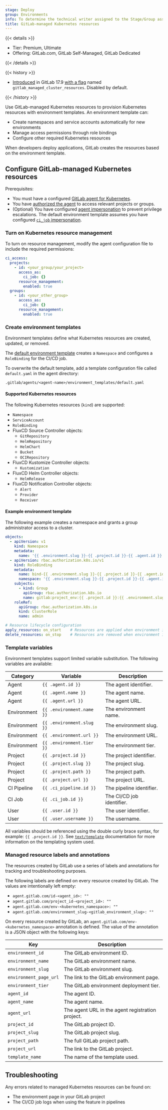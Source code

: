 ```yaml
---
stage: Deploy
group: Environments
info: To determine the technical writer assigned to the Stage/Group associated with this page, see https://about.gitlab.com/handbook/product/ux/technical-writing/#assignments
title: GitLab-managed Kubernetes resources
---
```


{{< details >}}

- Tier: Premium, Ultimate
- Offering: GitLab.com, GitLab Self-Managed, GitLab Dedicated

{{< /details >}}

{{< history >}}

- [Introduced](https://gitlab.com/groups/gitlab-org/-/epics/16130) in GitLab 17.9 [with a flag](../../../administration/feature_flags.md) named `gitlab_managed_cluster_resources`. Disabled by default.

{{< /history >}}

Use GitLab-managed Kubernetes resources to provision Kubernetes resources with environment templates. An environment template can:

- Create namespaces and service accounts automatically for new environments
- Manage access permissions through role bindings
- Configure other required Kubernetes resources

When developers deploy applications, GitLab creates the resources based on the environment template.

## Configure GitLab-managed Kubernetes resources

Prerequisites:

- You must have a configured [GitLab agent for Kubernetes](install/_index.md).
- You have [authorized the agent](ci_cd_workflow.md#authorize-the-agent) to access relevant projects or groups.
- (Optional) You have configured [agent impersonation](ci_cd_workflow.md#restrict-project-and-group-access-by-using-impersonation) to prevent privilege escalations. The default environment template assumes you have configured [`ci_job` impersonation](ci_cd_workflow.md#impersonate-the-cicd-job-that-accesses-the-cluster).

### Turn on Kubernetes resource management

To turn on resource management, modify the agent configuration file to include the required permissions:

```yaml
ci_access:
  projects:
    - id: <your_group/your_project>
      access_as:
        ci_job: {}
      resource_management:
        enabled: true
  groups:
    - id: <your_other_group>
      access_as:
        ci_job: {}
      resource_management:
        enabled: true
```

### Create environment templates

Environment templates define what Kubernetes resources are created, updated, or removed.

The [default environment template](https://gitlab.com/gitlab-org/cluster-integration/gitlab-agent/-/blob/master/internal/module/managed_resources/server/default_template.yaml) creates a `Namespace` and configures a `RoleBinding` for the CI/CD job.

To overwrite the default template, add a template configuration file called `default.yaml` in the agent directory:

```plaintext
.gitlab/agents/<agent-name>/environment_templates/default.yaml
```

#### Supported Kubernetes resources

The following Kubernetes resources (`kind`) are supported:

- `Namespace`
- `ServiceAccount`
- `RoleBinding`
- FluxCD Source Controller objects:
  - `GitRepository`
  - `HelmRepository`
  - `HelmChart`
  - `Bucket`
  - `OCIRepository`
- FluxCD Kustomize Controller objects:
  - `Kustomization`
- FluxCD Helm Controller objects:
  - `HelmRelease`
- FluxCD Notification Controller objects:
  - `Alert`
  - `Provider`
  - `Receiver`

#### Example environment template

The following example creates a namespace and grants a group administrator access to a cluster.

```yaml
objects:
  - apiVersion: v1
    kind: Namespace
    metadata:
      name: '{{ .environment.slug }}-{{ .project.id }}-{{ .agent.id }}'
  - apiVersion: rbac.authorization.k8s.io/v1
    kind: RoleBinding
    metadata:
      name: bind-{{ .environment.slug }}-{{ .project.id }}-{{ .agent.id }}
      namespace: '{{ .environment.slug }}-{{ .project.id }}-{{ .agent.id }}'
    subjects:
      - kind: Group
        apiGroup: rbac.authorization.k8s.io
        name: gitlab:project_env:{{ .project.id }}:{{ .environment.slug }}
    roleRef:
      apiGroup: rbac.authorization.k8s.io
      kind: ClusterRole
      name: admin

# Resource lifecycle configuration
apply_resources: on_start    # Resources are applied when environment is started/restarted
delete_resources: on_stop    # Resources are removed when environment is stopped
```

### Template variables

Environment templates support limited variable substitution.
The following variables are available:

| Category | Variable | Description |
|----------|----------|-------------|
| Agent | `{{ .agent.id }}` | The agent identifier. |
| Agent | `{{ .agent.name }}` | The agent name. |
| Agent | `{{ .agent.url }}` | The agent URL. |
| Environment | `{{ .environment.name }}` | The environment name. |
| Environment | `{{ .environment.slug }}` | The environment slug. |
| Environment | `{{ .environment.url }}` | The environment URL. |
| Environment | `{{ .environment.tier }}` | The environment tier. |
| Project | `{{ .project.id }}` | The project identifier. |
| Project | `{{ .project.slug }}` | The project slug. |
| Project | `{{ .project.path }}` | The project path. |
| Project | `{{ .project.url }}` | The project URL. |
| CI Pipeline | `{{ .ci_pipeline.id }}` | The pipeline identifier. |
| CI Job | `{{ .ci_job.id }}` | The CI/CD job identifier. |
| User | `{{ .user.id }}` | The user identifier. |
| User | `{{ .user.username }}` | The username. |

All variables should be referenced using the double curly brace syntax, for example: `{{ .project.id }}`.
See [`text/template`](https://pkg.go.dev/text/template) documentation for more information on the templating system used.

### Managed resource labels and annotations

The resources created by GitLab use a series of labels and annotations for tracking and troubleshooting purposes.

The following labels are defined on every resource created by GitLab. The values are intentionally left empty:

- `agent.gitlab.com/id-<agent_id>: ""`
- `agent.gitlab.com/project_id-<project_id>: ""`
- `agent.gitlab.com/env-<kubernetes_namespace>: ""`
- `agent.gitlab.com/environment_slug-<gitlab_environment_slug>: ""`

On every resource created by GitLab, an `agent.gitlab.com/env-<kubernetes_namespace>` annotation is defined. The value of the annotation is a JSON object with the following keys:

| Key | Description |
|-----|-------------|
| `environment_id` | The GitLab environment ID. |
| `environment_name` | The GitLab environment name. |
| `environment_slug` | The GitLab environment slug. |
| `environment_page_url` | The link to the GitLab environment page. |
| `environment_tier` | The GitLab environment deployment tier. |
| `agent_id` | The agent ID. |
| `agent_name` | The agent name. |
| `agent_url` | The agent URL in the agent registration project. |
| `project_id` | The GitLab project ID. |
| `project_slug` | The GitLab project slug. |
| `project_path` | The full GitLab project path. |
| `project_url` | The link to the GitLab project. |
| `template_name` | The name of the template used. |

## Troubleshooting

Any errors related to managed Kubernetes resources can be found on:

- The environment page in your GitLab project
- The CI/CD job logs when using the feature in pipelines

